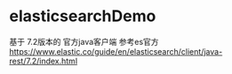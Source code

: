 # elasticsearchDemo
基于 7.2版本的 官方java客户端 参考es官方 https://www.elastic.co/guide/en/elasticsearch/client/java-rest/7.2/index.html